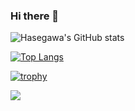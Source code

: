 ### Hi there 👋

<!--
**hasegawa2073/hasegawa2073** is a ✨ _special_ ✨ repository because its `README.md` (this file) appears on your GitHub profile.

Here are some ideas to get you started:

- 🔭 I’m currently working on ...
- 🌱 I’m currently learning ...
- 👯 I’m looking to collaborate on ...
- 🤔 I’m looking for help with ...
- 💬 Ask me about ...
- 📫 How to reach me: ...
- 😄 Pronouns: ...
- ⚡ Fun fact: ...
-->


![Hasegawa's GitHub stats](https://github-readme-stats.vercel.app/api?username=hasegawa2073&count_private=true&show_icons=true)

[![Top Langs](https://github-readme-stats.vercel.app/api/top-langs/?username=hasegawa2073&layout=compact)](https://github.com/hasegawa2073/github-readme-stats)

[![trophy](https://github-profile-trophy.vercel.app/?username=hasegawa2073)](https://github.com/hasegawa2073/github-profile-trophy)

![](https://github-profile-summary-cards.vercel.app/api/cards/profile-details?username=hasegawa2073&theme=default)
